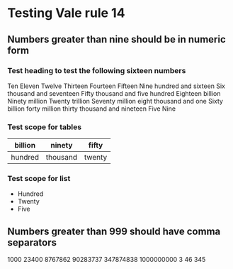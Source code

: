 # Testing Vale rule 14

## Numbers greater than nine should be in numeric form
<!--This test will produce 38 warnings-->

### Test heading to test the following sixteen numbers

Ten
Eleven
Twelve
Thirteen
Fourteen
Fifteen
Nine hundred and sixteen
Six thousand and seventeen
Fifty thousand and five hundred
Eighteen billion
Ninety million
Twenty trillion
Seventy million eight thousand and one
Sixty billion forty million thirty thousand and nineteen
Five
Nine

### Test scope for tables

| billion | ninety | fifty|
|---------|---------|------|
| hundred |thousand |twenty|

### Test scope for list

- Hundred
- Twenty
- Five

## Numbers greater than 999 should have comma separators
<!--This test will produce 6 warnings-->

1000
23400
8767862
90283737
347874838
1000000000
3
46
345

